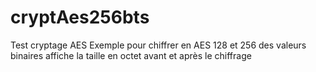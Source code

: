 # cryptAes256bts
Test cryptage AES
Exemple pour chiffrer en AES 128 et 256 des valeurs binaires
affiche la taille en octet avant et après le chiffrage
